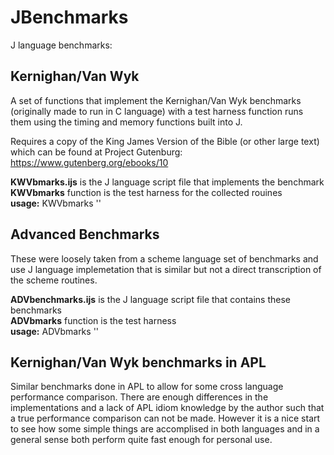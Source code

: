 # JBenchmarks
J language benchmarks: 
## Kernighan/Van Wyk
A set of functions that implement the Kernighan/Van Wyk benchmarks (originally made to run in C language) with a test harness function runs them using the timing and memory functions built into J.

Requires a copy of the King James Version of the Bible (or other large text) which can be found at Project Gutenburg:\
https://www.gutenberg.org/ebooks/10

__KWVbmarks.ijs__ is the J language script file that implements the benchmark\
__KWVbmarks__ function is the test harness for the collected rouines\
__usage:__ KWVbmarks ''

## Advanced Benchmarks
These were loosely taken from a scheme language set of benchmarks and use J language implemetation that is similar but not a direct transcription of the scheme routines.

__ADVbenchmarks.ijs__ is the J language script file that contains these benchmarks\
__ADVbmarks__ function is the test harness\
__usage:__ ADVbmarks ''

## Kernighan/Van Wyk benchmarks in APL
Similar benchmarks done in APL to allow for some cross language performance comparison. There are enough differences in the implementations 
and a lack of APL idiom knowledge by the author such that a true performance comparison can not be made. However it is a nice start 
to see how some simple things are accomplised in both languages and in a general sense both perform quite fast enough for personal use.

